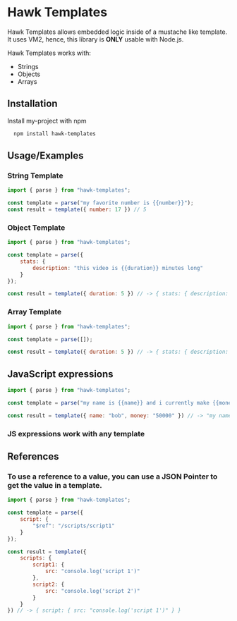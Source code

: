 # Hawk Templates

Hawk Templates allows embedded logic inside of a mustache like template. It uses VM2, hence, this library is **ONLY** usable with  Node.js.

Hawk Templates works with:

* Strings
* Objects
* Arrays
## Installation

Install my-project with npm

```bash
  npm install hawk-templates
```
    
## Usage/Examples

### String Template

```javascript
import { parse } from "hawk-templates";

const template = parse("my favorite number is {{number}}");
const result = template({ number: 17 }) // 5
```

### Object Template

```javascript
import { parse } from "hawk-templates";

const template = parse({
    stats: {
        description: "this video is {{duration}} minutes long"
    }
});

const result = template({ duration: 5 }) // -> { stats: { description: "this video is 5 minutes long" } }
```

### Array Template

```javascript
import { parse } from "hawk-templates";

const template = parse([]);

const result = template({ duration: 5 }) // -> { stats: { description: "this video is 5 minutes long" } }
```

## JavaScript expressions

```javascript
import { parse } from "hawk-templates";

const template = parse("my name is {{name}} and i currently make {{money}} dollars per year. I wish i made {{money * 10}}.");

const result = template({ name: "bob", money: "50000" }) // -> "my name is bob and i currently make 50000 dollars per year. I wish i made 500000.
```
### JS expressions work with any template

## References

### To use a reference to a value, you can use a JSON Pointer to get the value in a template.

```javascript
import { parse } from "hawk-templates";

const template = parse({
    script: {
        "$ref": "/scripts/script1"
    }
});

const result = template({ 
    scripts: {
        script1: {
            src: "console.log('script 1')"
        },
        script2: {
            src: "console.log('script 2')"
        }
    }
}) // -> { script: { src: "console.log('script 1')" } }
```





